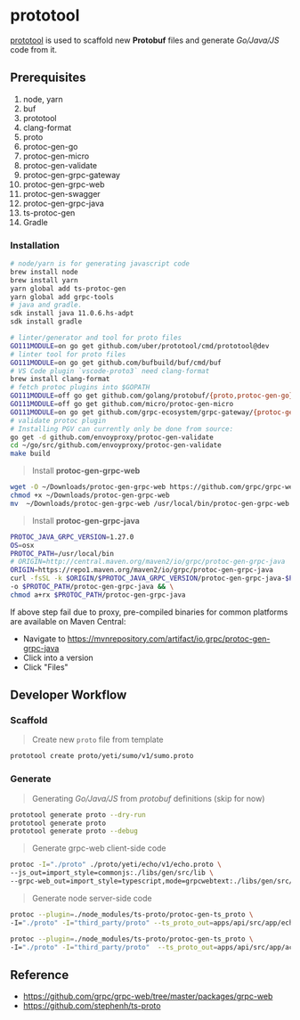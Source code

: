 # prototool

[prototool](https://github.com/uber/prototool) is used to scaffold new **Protobuf** files and generate _Go/Java/JS_ code from it.

## Prerequisites

1. node, yarn
1. buf
1. prototool
1. clang-format
1. proto
1. protoc-gen-go
1. protoc-gen-micro
1. protoc-gen-validate
1. protoc-gen-grpc-gateway
1. protoc-gen-grpc-web
1. protoc-gen-swagger
1. protoc-gen-grpc-java
1. ts-protoc-gen
1. Gradle

### Installation

```bash
# node/yarn is for generating javascript code
brew install node
brew install yarn
yarn global add ts-protoc-gen
yarn global add grpc-tools
# java and gradle.
sdk install java 11.0.6.hs-adpt
sdk install gradle
```

```bash
# linter/generator and tool for proto files
GO111MODULE=on go get github.com/uber/prototool/cmd/prototool@dev
# linter tool for proto files
GO111MODULE=on go get github.com/bufbuild/buf/cmd/buf
# VS Code plugin `vscode-proto3` need clang-format
brew install clang-format
# fetch protoc plugins into $GOPATH
GO111MODULE=off go get github.com/golang/protobuf/{proto,protoc-gen-go}
GO111MODULE=off go get github.com/micro/protoc-gen-micro
GO111MODULE=on go get github.com/grpc-ecosystem/grpc-gateway/{protoc-gen-grpc-gateway,protoc-gen-swagger}
# validate protoc plugin
# Installing PGV can currently only be done from source:
go get -d github.com/envoyproxy/protoc-gen-validate
cd ~/go/src/github.com/envoyproxy/protoc-gen-validate
make build
```

> Install **protoc-gen-grpc-web**

```bash
wget -O ~/Downloads/protoc-gen-grpc-web https://github.com/grpc/grpc-web/releases/download/1.0.7/protoc-gen-grpc-web-1.0.7-darwin-x86_64
chmod +x ~/Downloads/protoc-gen-grpc-web
mv  ~/Downloads/protoc-gen-grpc-web /usr/local/bin/protoc-gen-grpc-web
```

> Install **protoc-gen-grpc-java**

```bash
PROTOC_JAVA_GRPC_VERSION=1.27.0
OS=osx
PROTOC_PATH=/usr/local/bin
# ORIGIN=http://central.maven.org/maven2/io/grpc/protoc-gen-grpc-java
ORIGIN=https://repo1.maven.org/maven2/io/grpc/protoc-gen-grpc-java
curl -fsSL -k $ORIGIN/$PROTOC_JAVA_GRPC_VERSION/protoc-gen-grpc-java-$PROTOC_JAVA_GRPC_VERSION-$OS-x86_64.exe \
-o $PROTOC_PATH/protoc-gen-grpc-java && \
chmod a+rx $PROTOC_PATH/protoc-gen-grpc-java
```

If above step fail due to proxy, pre-compiled binaries for common platforms are available on Maven Central:

- Navigate to <https://mvnrepository.com/artifact/io.grpc/protoc-gen-grpc-java>
- Click into a version
- Click "Files"

## Developer Workflow

### Scaffold

> Create new `proto` file from template

```bash
prototool create proto/yeti/sumo/v1/sumo.proto
```

### Generate

> Generating _Go/Java/JS_ from _protobuf_ definitions (skip for now)

```bash
prototool generate proto --dry-run
prototool generate proto
prototool generate proto --debug
```

> Generate grpc-web client-side code

```bash
protoc -I="./proto" ./proto/yeti/echo/v1/echo.proto \
--js_out=import_style=commonjs:./libs/gen/src/lib \
--grpc-web_out=import_style=typescript,mode=grpcwebtext:./libs/gen/src/lib
```

> Generate node server-side code

```bash
protoc --plugin=./node_modules/ts-proto/protoc-gen-ts_proto \
-I="./proto" -I="third_party/proto" --ts_proto_out=apps/api/src/app/echo/interfaces  ./proto/yeti/echo/v1/echo.proto

protoc --plugin=./node_modules/ts-proto/protoc-gen-ts_proto \
-I="./proto" -I="third_party/proto"  --ts_proto_out=apps/api/src/app/account/interfaces  ./proto/yeti/account/v1/account.proto
```

## Reference

- <https://github.com/grpc/grpc-web/tree/master/packages/grpc-web>
- <https://github.com/stephenh/ts-proto>
